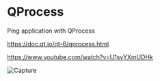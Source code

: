 # QProcess
Ping application with QProcess

https://doc.qt.io/qt-6/qprocess.html

https://www.youtube.com/watch?v=U1syYXmUDHk

![Capture](https://github.com/nkuthalomakonco/QProcess/assets/118244106/f94a955c-ffb8-49be-a2a5-3cc23276604e)
